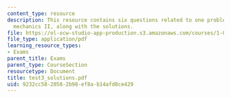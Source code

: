 ```yaml
---
content_type: resource
description: This resource contains six questions related to one problem on engineering
  mechanics II, along with the solutions.
file: https://ol-ocw-studio-app-production.s3.amazonaws.com/courses/1-060-engineering-mechanics-ii-spring-2006/9232cc5820582b98ef8ab14afd8ce429_test3_solutions.pdf
file_type: application/pdf
learning_resource_types:
- Exams
parent_title: Exams
parent_type: CourseSection
resourcetype: Document
title: test3_solutions.pdf
uid: 9232cc58-2058-2b98-ef8a-b14afd8ce429
---
```

